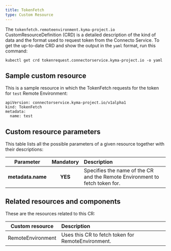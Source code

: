 ```yaml
---
title: TokenFetch
type: Custom Resource
---
```


The `tokenfetch.remoteenvironment.kyma-project.io` CustomResourceDefinition (CRD) is a detailed description of the kind of data and the format used to request token from the Connecto Service. To get the up-to-date CRD and show the output in the `yaml` format, run this command:

```
kubectl get crd tokenrequest.connectorservice.kyma-project.io -o yaml
```

## Sample custom resource

This is a sample resource in which the TokenFetch requests for the token for `test` Remote Environment:

```
apiVersion: connectorservice.kyma-project.io/v1alpha1
kind: TokenFetch
metadata:
  name: test
```

## Custom resource parameters

This table lists all the possible parameters of a given resource together with their descriptions:


| Parameter   |      Mandatory      |  Description |
|:----------:|:-------------:|:------|
| **metadata.name** |    **YES**   | Specifies the name of the CR and the Remote Environment to fetch token for. |


## Related resources and components

These are the resources related to this CR:

| Custom resource   |   Description |
|:----------:|:------|
| RemoteEnvironment |  Uses this CR to fetch token for RemoteEnvironment. |
